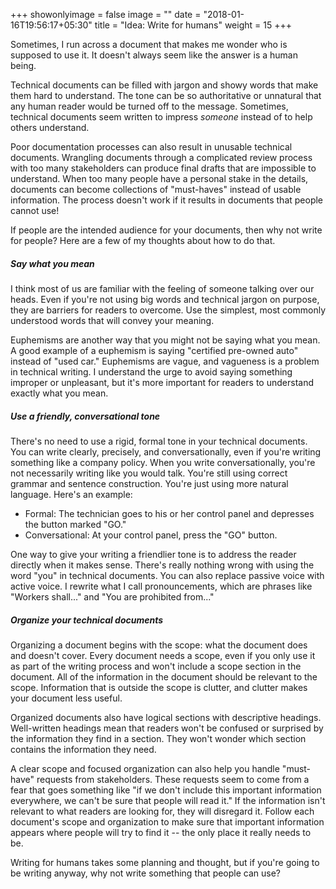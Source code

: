 +++
showonlyimage = false
image = ""
date = "2018-01-16T19:56:17+05:30"
title = "Idea: Write for humans"
weight = 15
+++

Sometimes, I run across a document that makes me wonder who is supposed to use it. It doesn't always seem like the answer is a human being.

<!--more-->

Technical documents can be filled with jargon and showy words that make them hard to understand. The tone can be so authoritative or unnatural that any human reader would be turned off to the message. Sometimes, technical documents seem written to impress *someone* instead of to help others understand.

Poor documentation processes can also result in unusable technical documents. Wrangling documents through a complicated review process with too many stakeholders can produce final drafts that are impossible to understand. When too many people have a personal stake in the details, documents can become collections of "must-haves" instead of usable information. The process doesn't work if it results in documents that people cannot use!

If people are the intended audience for your documents, then why not write for people? Here are a few of my thoughts about how to do that.

<h5>Say what you mean</h5>

I think most of us are familiar with the feeling of someone talking over our heads. Even if you're not using big words and technical jargon on purpose, they are barriers for readers to overcome. Use the simplest, most commonly understood words that will convey your meaning.

Euphemisms are another way that you might not be saying what you mean. A good example of a euphemism is saying "certified pre-owned auto" instead of "used car." Euphemisms are vague, and vagueness is a problem in technical writing. I understand the urge to avoid saying something improper or unpleasant, but it's more important for readers to understand exactly what you mean.

<h5>Use a friendly, conversational tone</h5>

There's no need to use a rigid, formal tone in your technical documents. You can write clearly, precisely, and conversationally, even if you're writing something like a company policy. When you write conversationally, you're not necessarily writing like you would talk. You're still using correct grammar and sentence construction. You're just using more natural language. Here's an example:

* Formal: The technician goes to his or her control panel and depresses the button marked "GO."
* Conversational: At your control panel, press the "GO" button.

One way to give your writing a friendlier tone is to address the reader directly when it makes sense. There's really nothing wrong with using the word "you" in technical documents. You can also replace passive voice with active voice. I rewrite what I call pronouncements, which are phrases like "Workers shall..." and "You are prohibited from..."

<h5>Organize your technical documents</h5>

Organizing a document begins with the scope: what the document does and doesn't cover. Every document needs a scope, even if you only use it as part of the writing process and won't include a scope section in the document. All of the information in the document should be relevant to the scope. Information that is outside the scope is clutter, and clutter makes your document less useful.

Organized documents also have logical sections with descriptive headings. Well-written headings mean that readers won't be confused or surprised by the information they find in a section. They won't wonder which section contains the information they need.

A clear scope and focused organization can also help you handle "must-have" requests from stakeholders. These requests seem to come from a fear that goes something like "if we don't include this important information everywhere, we can't be sure that people will read it." If the information isn't relevant to what readers are looking for, they will disregard it. Follow each document's scope and organization to make sure that important information appears where people will try to find it -- the only place it really needs to be.


Writing for humans takes some planning and thought, but if you're going to be writing anyway, why not write something that people can use?
